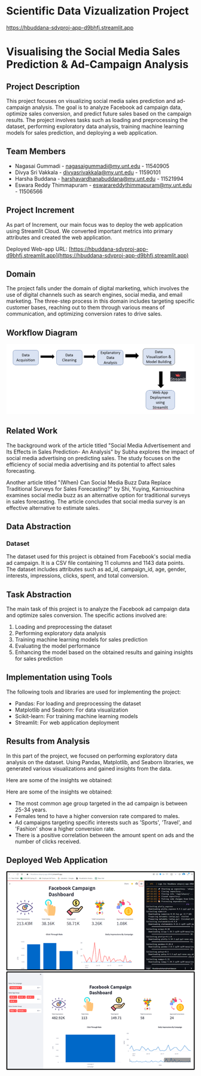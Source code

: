 # Scientific Data Vizualization Project

https://hbuddana-sdvproj-app-d9bhfj.streamlit.app

# Visualising the Social Media Sales Prediction & Ad-Campaign Analysis

## Project Description

This project focuses on visualizing social media sales prediction and ad-campaign analysis. The goal is to analyze Facebook ad campaign data, optimize sales conversion, and predict future sales based on the campaign results. The project involves tasks such as loading and preprocessing the dataset, performing exploratory data analysis, training machine learning models for sales prediction, and deploying a web application.

## Team Members

- Nagasai Gummadi - nagasaigummadi@my.unt.edu - 11540905
- Divya Sri Vakkala - divyasrivakkala@my.unt.edu - 11590101
- Harsha Buddana - harshavardhanabuddana@my.unt.edu - 11521994
- Eswara Reddy Thimmapuram - eswarareddythimmapuram@my.unt.edu - 11506566

## Project Increment

As part of Increment, our main focus was to deploy the web application using Streamlit Cloud. We converted important metrics into primary attributes and created the web application.

Deployed Web-app URL: [https://hbuddana-sdvproj-app-d9bhfj.streamlit.app](https://hbuddana-sdvproj-app-d9bhfj.streamlit.app)

## Domain

The project falls under the domain of digital marketing, which involves the use of digital channels such as search engines, social media, and email marketing. The three-step process in this domain includes targeting specific customer bases, reaching out to them through various means of communication, and optimizing conversion rates to drive sales.

## Workflow Diagram

![Workflow Diagram](https://github.com/hbuddana/sdvproj/blob/main/images/Flow.PNG)

## Related Work

The background work of the article titled "Social Media Advertisement and Its Effects in Sales Prediction- An Analysis" by Subha explores the impact of social media advertising on predicting sales. The study focuses on the efficiency of social media advertising and its potential to affect sales forecasting.

Another article titled "(When) Can Social Media Buzz Data Replace Traditional Surveys for Sales Forecasting?" by Shi, Yuying, Karniouchina examines social media buzz as an alternative option for traditional surveys in sales forecasting. The article concludes that social media survey is an effective alternative to estimate sales.

## Data Abstraction

### Dataset

The dataset used for this project is obtained from Facebook's social media ad campaign. It is a CSV file containing 11 columns and 1143 data points. The dataset includes attributes such as ad_id, campaign_id, age, gender, interests, impressions, clicks, spent, and total conversion.

## Task Abstraction

The main task of this project is to analyze the Facebook ad campaign data and optimize sales conversion. The specific actions involved are:

1. Loading and preprocessing the dataset
2. Performing exploratory data analysis
3. Training machine learning models for sales prediction
4. Evaluating the model performance
5. Enhancing the model based on the obtained results and gaining insights for sales prediction

## Implementation using Tools

The following tools and libraries are used for implementing the project:

- Pandas: For loading and preprocessing the dataset
- Matplotlib and Seaborn: For data visualization
- Scikit-learn: For training machine learning models
- Streamlit: For web application deployment

## Results from Analysis

In this part of the project, we focused on performing exploratory data analysis on the dataset. Using Pandas, Matplotlib, and Seaborn libraries, we generated various visualizations and gained insights from the data.

Here are some of the insights we obtained:

Here are some of the insights we obtained:

- The most common age group targeted in the ad campaign is between 25-34 years.
- Females tend to have a higher conversion rate compared to males.
- Ad campaigns targeting specific interests such as 'Sports', 'Travel', and 'Fashion' show a higher conversion rate.
- There is a positive correlation between the amount spent on ads and the number of clicks received.

## Deployed Web Application
![Screenshot 1](https://github.com/hbuddana/sdvproj/blob/main/images/Picture1.png)
![Screenshot 2](https://github.com/hbuddana/sdvproj/blob/main/images/Picture2.png)





